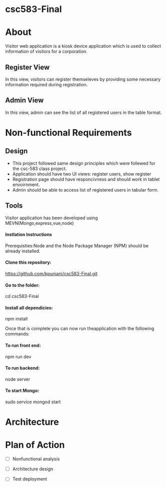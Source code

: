# csc583-Final

# About
Visitor web application is a kiosk device application which is used to collect information of visitors for a corporation.
## Register View

In this view, visitors can register themseleves by providing some necessary information required during registration.

## Admin View

In this view, admin can see the list of all registered users in the table format.

# Non-functional Requirements

## Design 

* This project followed same design principles which were follewed for the csc-583 class project.
* Application should have two UI views: register users, show register
* Registration page should have responcivness and should work in tablet envoirnment.
* Admin should be able to access list of registered users in tabular form.

## Tools

Visitor application has been developed using MEVN(Mongo,express,vue,node)

#### Instlation Instructions

Prerequisties:Node and the Node Package Manager (NPM) should be already installed.

#### Clone this repository:

https://github.com/kpuniani/csc583-Final.git

#### Go to the folder:

cd csc583-Final

#### Install all dependicies:

npm install 

Once that is complete you can now run theapplication with the following commands:

#### To run front end:

npm run dev

#### To run backend: 

node server

#### To start Mongo: 

sudo service mongod start


# Architecture 




# Plan of Action

- [ ] Nonfunctional analysis
- [ ] Architecture design
- [ ] Test deployment




